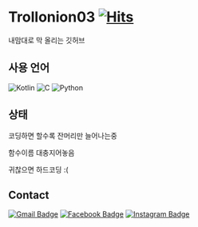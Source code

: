 Trollonion03  [![Hits](https://hits.seeyoufarm.com/api/count/incr/badge.svg?url=https%3A%2F%2Fgithub.com%2Ftrollonion03&count_bg=%2379C83D&title_bg=%23555555&icon=&icon_color=%23E7E7E7&title=hits&edge_flat=true)](https://hits.seeyoufarm.com)
================

내맘대로 막 올리는 깃허브

사용 언어
---------
![Kotlin](https://img.shields.io/badge/Kotlin-0095d5?style=flat-square&logo=Kotlin&logoColor=white)
![C](https://img.shields.io/badge/C-A8B9CC?style=flat-square&logo=C&logoColor=white)
![Python](https://img.shields.io/badge/Python-3776AB?style=flat-square&logo=Python&logoColor=white)

상태
-------

코딩하면 할수록 잔머리만 늘어나는중

함수이름 대충지어놓음

귀찮으면 하드코딩 :(

Contact
-------

[![Gmail Badge](https://img.shields.io/badge/Gmail-EA4335?style=flat-square&logo=Gmail&logoColor=white&link=mailto:trollonion03@gmail.com)](mailto:trollonion03@gmai.com)
[![Facebook Badge](https://img.shields.io/badge/facebook-1877f2?style=flat-square&logo=facebook&logoColor=white&link=https://www.facebook.com/trollonion03)](https://www.facebook.com/trollonion03)
[![Instagram Badge](https://img.shields.io/badge/Instagram-E4405F?style=flat-square&logo=Instagram&logoColor=white&link=https://www.instagram.com/trollonion_03)](https://www.instagram.com/trollonion_03)

